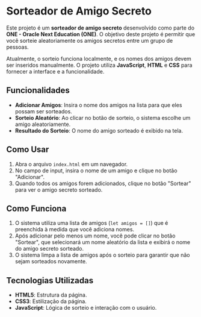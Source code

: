 # Sorteador de Amigo Secreto

Este projeto é um **sorteador de amigo secreto** desenvolvido como parte do **ONE - Oracle Next Education (ONE)**. O objetivo deste projeto é permitir que você sorteie aleatoriamente os amigos secretos entre um grupo de pessoas.

Atualmente, o sorteio funciona localmente, e os nomes dos amigos devem ser inseridos manualmente. O projeto utiliza **JavaScript**, **HTML** e **CSS** para fornecer a interface e a funcionalidade.

## Funcionalidades

- **Adicionar Amigos**: Insira o nome dos amigos na lista para que eles possam ser sorteados.
- **Sorteio Aleatório**: Ao clicar no botão de sorteio, o sistema escolhe um amigo aleatoriamente.
- **Resultado do Sorteio**: O nome do amigo sorteado é exibido na tela.

## Como Usar

1. Abra o arquivo `index.html` em um navegador.
2. No campo de input, insira o nome de um amigo e clique no botão "Adicionar".
3. Quando todos os amigos forem adicionados, clique no botão "Sortear" para ver o amigo secreto sorteado.

## Como Funciona

1. O sistema utiliza uma lista de amigos (`let amigos = []`) que é preenchida à medida que você adiciona nomes.
2. Após adicionar pelo menos um nome, você pode clicar no botão "Sortear", que selecionará um nome aleatório da lista e exibirá o nome do amigo secreto sorteado.
3. O sistema limpa a lista de amigos após o sorteio para garantir que não sejam sorteados novamente.

## Tecnologias Utilizadas

- **HTML5**: Estrutura da página.
- **CSS3**: Estilização da página.
- **JavaScript**: Lógica de sorteio e interação com o usuário.
